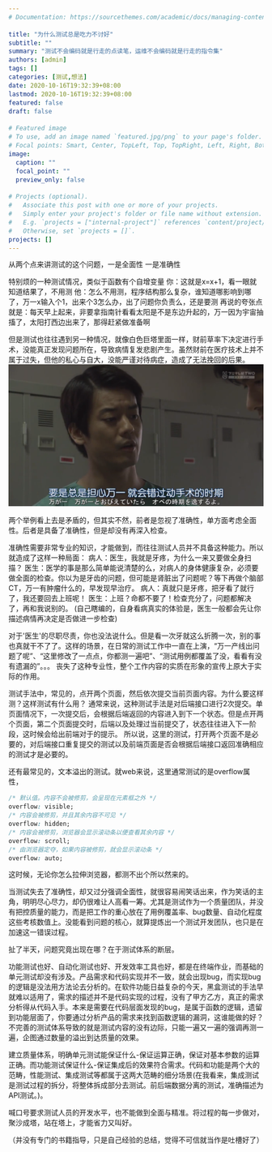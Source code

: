 ```yaml
---
# Documentation: https://sourcethemes.com/academic/docs/managing-content/

title: "为什么测试总是吃力不讨好"
subtitle: ""
summary: "测试不会编码就是行走的点读笔，运维不会编码就是行走的指令集"
authors: [admin]
tags: []
categories: [测试,想法]
date: 2020-10-16T19:32:39+08:00
lastmod: 2020-10-16T19:32:39+08:00
featured: false
draft: false

# Featured image
# To use, add an image named `featured.jpg/png` to your page's folder.
# Focal points: Smart, Center, TopLeft, Top, TopRight, Left, Right, BottomLeft, Bottom, BottomRight.
image:
  caption: ""
  focal_point: ""
  preview_only: false

# Projects (optional).
#   Associate this post with one or more of your projects.
#   Simply enter your project's folder or file name without extension.
#   E.g. `projects = ["internal-project"]` references `content/project/deep-learning/index.md`.
#   Otherwise, set `projects = []`.
projects: []
---
```

从两个点来讲测试的这个问题，一是全面性 一是准确性

特别烦的一种测试情况，类似于函数有个自增变量
你：这就是x=x+1，看一眼就知道结果了，不用测
他：怎么不用测，程序结构那么复杂，谁知道哪影响到哪了，万一x输入个1，出来个3怎么办，出了问题你负责么，还是要测
再说的夸张点就是：每天早上起来，非要拿指南针看看太阳是不是东边升起的，万一因为宇宙抽搐了，太阳打西边出来了，那得赶紧做准备啊

但是测试也往往遇到另一种情况，就像白色巨塔里面一样，财前草率下决定进行手术，没能真正发现问题所在，导致病情复发悲剧产生。虽然财前在医疗技术上并不属于过失，但他的私心与自大，没能严谨对待病症，造成了无法挽回的后果。
![](财前.png)

两个举例看上去是矛盾的，但其实不然，前者是忽视了准确性，单方面考虑全面性。后者是具备了准确性，但是却没有再深入检查。

准确性需要非常专业的知识，才能做到，而往往测试人员并不具备这种能力。所以就造成了这样一种局面：
病人：医生，我就是牙疼，为什么一来又要做全身扫描？
医生：医学的事是那么简单能说清楚的么，对病人的身体健康复杂，必须要做全面的检查。你以为是牙齿的问题，但可能是肾脏出了问题呢？等下再做个脑部CT，万一有肿瘤什么的，早发现早治疗。
病人：真就只是牙疼，把牙看了就行了，我还要回去上班呢！
医生：上班？命都不要了！检查充分了，问题都解决了，再和我说别的。
(自己瞎编的，自身看病真实的体验是，医生一般都会先让你描述病情再决定是否做进一步检查)

对于'医生'的尽职尽责，你也没法说什么。但是看一次牙就这么折腾一次，别的事也真就干不了了。这样的场景，在日常的测试工作中一直在上演，“万一产线出问题了呢”、“这里修改了一点点，你都测一遍吧”、“测试用例都覆盖了没，看看有没有遗漏的”。。。
丧失了这种专业性，整个工作内容的实质在形象的宣传上原大于实际的作用。

测试手法中，常见的，点开两个页面，然后依次提交当前页面内容。为什么要这样测？这样测试有什么用？
通常来说，这种测试手法是对后端接口进行2次提交。单页面情况下，一次提交后，会根据后端返回的内容进入到下一个状态。但是点开两个页面，第二个页面提交时，后端以及处理过当前提交了，状态往往进入下一阶段，这时候会给出前端对于的提示。
所以说，这里的测试，打开两个页面不是必要的，对后端接口重复提交的测试以及前端页面是否会根据后端接口返回准确相应的测试才是必要的。

还有最常见的，文本溢出的测试。就web来说，这里通常测试的是overflow属性，
```css
/* 默认值。内容不会被修剪，会呈现在元素框之外 */
overflow: visible;
/* 内容会被修剪，并且其余内容不可见 */
overflow: hidden;
/* 内容会被修剪，浏览器会显示滚动条以便查看其余内容 */
overflow: scroll;
/* 由浏览器定夺，如果内容被修剪，就会显示滚动条 */
overflow: auto;
```

这时候，无论你怎么拉伸浏览器，都测不出个所以然来的。

当测试失去了准确性，却又过分强调全面性，就很容易闹笑话出来，作为笑话的主角，明明尽心尽力，却仍很难让人高看一筹。尤其是测试作为一个质量团队，并没有把控质量的能力，而是把工作的重心放在了用例覆盖率、bug数量、自动化程度这些考核数值上。没能看到问题的核心，就算提炼出一个测试开发团队，也只是在加速这一错误过程。

扯了半天，问题究竟出现在哪？在于测试体系的断层。

功能测试也好、自动化测试也好、开发效率工具也好，都是在终端作业，而基础的单元测试却没有涉及。产品需求和代码实现并不一致，就会出现bug，而实现bug的逻辑是没法用方法论去分析的。在软件功能日益复杂的今天，黑盒测试的手法早就难以适用了，需求的描述并不是代码实现的过程，没有了甲方乙方，真正的需求分析得从代码入手。本来是需要在代码层面发现的bug，是属于函数的逻辑，遗留到功能层面了，你要通过分析产品的需求来找到函数逻辑的漏洞，这谁能做的好？不完善的测试体系导致的就是测试内容的没有边际，只能一遍又一遍的强调再测一遍，企图通过数量的溢出到达质量的效果。

建立质量体系，明确单元测试能保证什么-保证运算正确，保证对基本参数的运算正确。而功能测试保证什么-保证集成后的效果符合需求。代码和功能是两个大的范畴，性能测试、集成测试等都属于这两大范畴的细分场景(在我看来，集成测试是测试过程的拆分，将整体拆成部分去测试。前后端数据分离的测试，准确描述为API测试。)。

喊口号要求测试人员的开发水平，也不能做到全面与精准。将过程的每一步做对，聚沙成塔，站在塔上，才能省力又叫好。

（并没有专门的书籍指导，只是自己经验的总结，觉得不可信就当作是吐槽好了）